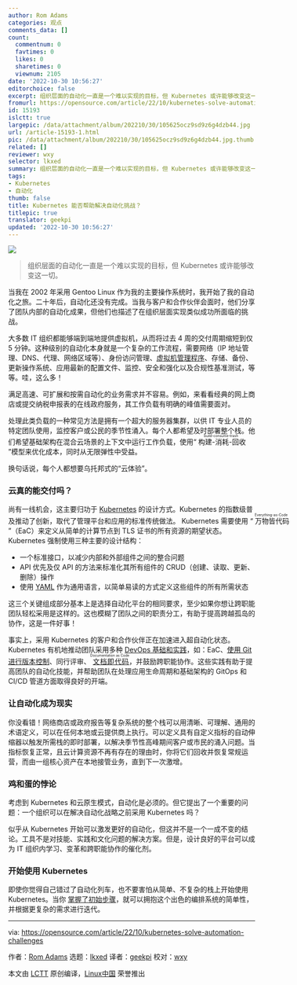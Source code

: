 ```yaml
---
author: Rom Adams
categories: 观点
comments_data: []
count:
  commentnum: 0
  favtimes: 0
  likes: 0
  sharetimes: 0
  viewnum: 2105
date: '2022-10-30 10:56:27'
editorchoice: false
excerpt: 组织层面的自动化一直是一个难以实现的目标，但 Kubernetes 或许能够改变这一切。
fromurl: https://opensource.com/article/22/10/kubernetes-solve-automation-challenges
id: 15193
islctt: true
largepic: /data/attachment/album/202210/30/105625ocz9sd9z6g4dzb44.jpg
url: /article-15193-1.html
pic: /data/attachment/album/202210/30/105625ocz9sd9z6g4dzb44.jpg.thumb.jpg
related: []
reviewer: wxy
selector: lkxed
summary: 组织层面的自动化一直是一个难以实现的目标，但 Kubernetes 或许能够改变这一切。
tags:
- Kubernetes
- 自动化
thumb: false
title: Kubernetes 能否帮助解决自动化挑战？
titlepic: true
translator: geekpi
updated: '2022-10-30 10:56:27'
---
```


![](/data/attachment/album/202210/30/105625ocz9sd9z6g4dzb44.jpg)



> 
> 组织层面的自动化一直是一个难以实现的目标，但 Kubernetes 或许能够改变这一切。
> 
> 
> 


当我在 2002 年采用 Gentoo Linux 作为我的主要操作系统时，我开始了我的自动化之旅。二十年后，自动化还没有完成。当我与客户和合作伙伴会面时，他们分享了团队内部的自动化成果，但他们也描述了在组织层面实现类似成功所面临的挑战。


大多数 IT 组织都能够端到端地提供虚拟机，从而将过去 4 周的交付周期缩短到仅 5 分钟。这种级别的自动化本身就是一个复杂的工作流程，需要网络（IP 地址管理、DNS、代理、网络区域等）、身份访问管理、[虚拟机管理程序](https://www.redhat.com/en/topics/virtualization/what-is-a-hypervisor?intcmp=7013a000002qLH8AAM)、存储、备份、更新操作系统、应用最新的配置文件、监控、安全和强化以及合规性基准测试，等等。哇，这么多！


满足高速、可扩展和按需自动化的业务需求并不容易。例如，来看看经典的网上商店或提交纳税申报表的在线政府服务，其工作负载有明确的峰值需要面对。


处理此类负载的一种常见方法是拥有一个超大的服务器集群，以供 IT 专业人员的特定团队使用，监控客户或公民的季节性涌入。每个人都希望及时部署整个栈。他们希望基础架构在混合云场景的上下文中运行工作负载，使用“<ruby> 构建-消耗-回收 <rt>  build-consume-trash </rt></ruby>”模型来优化成本，同时从无限弹性中受益。


换句话说，每个人都想要乌托邦式的“云体验”。


### 云真的能交付吗？


尚有一线机会，这主要归功于 [Kubernetes](https://www.redhat.com/en/topics/containers/what-is-kubernetes?intcmp=7013a000002qLH8AAM) 的设计方式。Kubernetes 的指数级普及推动了创新，取代了管理平台和应用的标准传统做法。 Kubernetes 需要使用 “<ruby> 万物皆代码 <rt>  Everything-as-Code </rt></ruby>”（EaC）来定义从简单的计算节点到 TLS 证书的所有资源的期望状态。Kubernetes 强制使用三种主要的设计结构：


* 一个标准接口，以减少内部和外部组件之间的整合问题
* API 优先及仅 API 的方法来标准化其所有组件的 CRUD（创建、读取、更新、删除）操作
* 使用 [YAML](https://opensource.com/article/21/9/yaml-cheat-sheet) 作为通用语言，以简单易读的方式定义这些组件的所有所需状态


这三个关键组成部分基本上是选择自动化平台的相同要求，至少如果你想让跨职能团队轻松采用是这样的。这也模糊了团队之间的职责分工，有助于提高跨越孤岛的协作，这是一件好事！


事实上，采用 Kubernetes 的客户和合作伙伴正在加速进入超自动化状态。Kubernetes 有机地推动团队采用多种 [DevOps 基础和实践](https://opensource.com/resources/devops)，如：EaC、[使用 Git 进行版本控制](https://opensource.com/life/16/7/stumbling-git)、同行评审、<ruby> <a href="https://opensource.com/article/21/3/devops-documentation">  文档即代码 </a> <rt>  Documentation as Code </rt></ruby>，并鼓励跨职能协作。这些实践有助于提高团队的自动化技能，并帮助团队在处理应用生命周期和基础架构的 GitOps 和 CI/CD 管道方面取得良好的开端。


### 让自动化成为现实


你没看错！网络商店或政府报告等复杂系统的整个栈可以用清晰、可理解、通用的术语定义，可以在任何本地或云提供商上执行。可以定义具有自定义指标的自动伸缩器以触发所需栈的即时部署，以解决季节性高峰期间客户或市民的涌入问题。当指标恢复正常，且云计算资源不再有存在的理由时，你将它们回收并恢复常规运营，而由一组核心资产在本地接管业务，直到下一次激增。


### 鸡和蛋的悖论


考虑到 Kubernetes 和云原生模式，自动化是必须的。但它提出了一个重要的问题：一个组织可以在解决自动化战略之前采用 Kubernetes 吗？


似乎从 Kubernetes 开始可以激发更好的自动化，但这并不是一个一成不变的结论。工具不是对技能、实践和文化问题的解决方案。但是，设计良好的平台可以成为 IT 组织内学习、变革和跨职能协作的催化剂。


### 开始使用 Kubernetes


即使你觉得自己错过了自动化列车，也不要害怕从简单、不复杂的栈上开始使用 Kubernetes。当你 [掌握了初始步骤](https://opensource.com/article/17/11/getting-started-kubernetes)，就可以拥抱这个出色的编排系统的简单性，并根据更复杂的需求进行迭代。




---


via: <https://opensource.com/article/22/10/kubernetes-solve-automation-challenges>


作者：[Rom Adams](https://opensource.com/users/romdalf) 选题：[lkxed](https://github.com/lkxed) 译者：[geekpi](https://github.com/geekpi) 校对：[wxy](https://github.com/wxy)


本文由 [LCTT](https://github.com/LCTT/TranslateProject) 原创编译，[Linux中国](https://linux.cn/) 荣誉推出